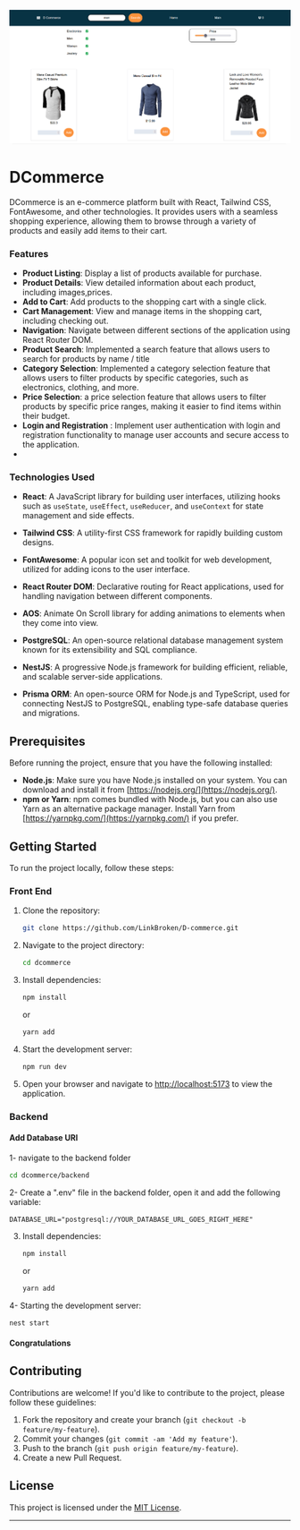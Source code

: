 
![Alt text](/src/app.PNG)

# DCommerce

DCommerce is an e-commerce platform built with React, Tailwind CSS, FontAwesome, and other technologies. It provides users with a seamless shopping experience, allowing them to browse through a variety of products and easily add items to their cart.

### Features

- **Product Listing**: Display a list of products available for purchase.
- **Product Details**: View detailed information about each product, including images,prices.
- **Add to Cart**: Add products to the shopping cart with a single click.
- **Cart Management**: View and manage items in the shopping cart, including checking out.
- **Navigation**: Navigate between different sections of the application using React Router DOM.
- **Product Search**: Implemented a search feature that allows users to search for products by name / title
- **Category Selection**: Implemented a category selection feature that allows users to filter products by specific categories, such as electronics, clothing, and more.
- **Price Selection**: a price selection feature that allows users to filter products by specific price ranges, making it easier to find items within their budget.
- **Login and Registration** : Implement user authentication with login and registration functionality to manage user accounts and secure access to the application.
- 
### Technologies Used

- **React**: A JavaScript library for building user interfaces, utilizing hooks such as `useState`, `useEffect`, `useReducer`, and `useContext` for state management and side effects.

- **Tailwind CSS**: A utility-first CSS framework for rapidly building custom designs.

- **FontAwesome**: A popular icon set and toolkit for web development, utilized for adding icons to the user interface.

- **React Router DOM**: Declarative routing for React applications, used for handling navigation between different components.

- **AOS**: Animate On Scroll library for adding animations to elements when they come into view.

- **PostgreSQL**: An open-source relational database management system known for its extensibility and SQL compliance.

- **NestJS**: A progressive Node.js framework for building efficient, reliable, and scalable server-side applications.

- **Prisma ORM**: An open-source ORM for Node.js and TypeScript, used for connecting NestJS to PostgreSQL, enabling type-safe database queries and migrations.

## Prerequisites

Before running the project, ensure that you have the following installed:

- **Node.js**: Make sure you have Node.js installed on your system. You can download and install it from [https://nodejs.org/](https://nodejs.org/).
- **npm or Yarn**: npm comes bundled with Node.js, but you can also use Yarn as an alternative package manager. Install Yarn from [https://yarnpkg.com/](https://yarnpkg.com/) if you prefer.

## Getting Started



To run the project locally, follow these steps:

### Front End

1. Clone the repository:

   ```bash
   git clone https://github.com/LinkBroken/D-commerce.git
   ```

2. Navigate to the project directory:

   ```bash
   cd dcommerce
   ```

3. Install dependencies:

   ```bash
   npm install
   ```

   or

   ```bash
   yarn add
   ```

4. Start the development server:

   ```bash
   npm run dev
   ```


5. Open your browser and navigate to [http://localhost:5173](http://localhost:5173 ) to view the application.

### Backend

#### Add Database URl


1- navigate to the backend folder

```bash
cd dcommerce/backend
```

2- Create a ".env" file in the backend folder, open it and add the following variable:

```env
DATABASE_URL="postgresql://YOUR_DATABASE_URL_GOES_RIGHT_HERE"
```



3. Install dependencies:

   ```bash
   npm install
   ```

   or

   ```bash
   yarn add
   ```
4- Starting the development server:

```bash
nest start
```

#### Congratulations

## Contributing

Contributions are welcome! If you'd like to contribute to the project, please follow these guidelines:

1. Fork the repository and create your branch (`git checkout -b feature/my-feature`).
2. Commit your changes (`git commit -am 'Add my feature'`).
3. Push to the branch (`git push origin feature/my-feature`).
4. Create a new Pull Request.

## License

This project is licensed under the [MIT License](LICENSE).

---
